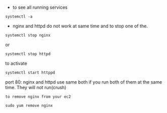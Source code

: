 - to see all running services
```
systemctl -a
```
- nginx and httpd do not work at same time and to stop one of the.

```
systemctl stop nginx
```
or 
```
systemctl stop httpd
```
to activate
```
systemctl start httppd
```
port 80: nginx and httpd use same both if you run both of them at the same time. They will not run(crush)

```to remove nginx from your ec2```
```
sudo yum remove nginx
``` 

